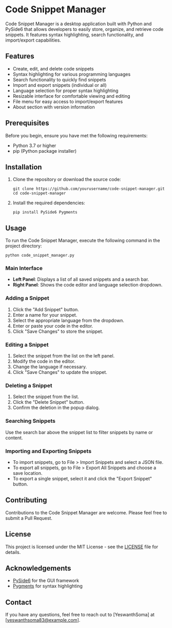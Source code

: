 # Code Snippet Manager

Code Snippet Manager is a desktop application built with Python and PySide6 that allows developers to easily store, organize, and retrieve code snippets. It features syntax highlighting, search functionality, and import/export capabilities.

## Features

- Create, edit, and delete code snippets
- Syntax highlighting for various programming languages
- Search functionality to quickly find snippets
- Import and export snippets (individual or all)
- Language selection for proper syntax highlighting
- Resizable interface for comfortable viewing and editing
- File menu for easy access to import/export features
- About section with version information

## Prerequisites

Before you begin, ensure you have met the following requirements:

- Python 3.7 or higher
- pip (Python package installer)

## Installation

1. Clone the repository or download the source code:

   ```
   git clone https://github.com/yourusername/code-snippet-manager.git
   cd code-snippet-manager
   ```

2. Install the required dependencies:

   ```
   pip install PySide6 Pygments
   ```

## Usage

To run the Code Snippet Manager, execute the following command in the project directory:

```
python code_snippet_manager.py
```

### Main Interface

- **Left Panel**: Displays a list of all saved snippets and a search bar.
- **Right Panel**: Shows the code editor and language selection dropdown.

### Adding a Snippet

1. Click the "Add Snippet" button.
2. Enter a name for your snippet.
3. Select the appropriate language from the dropdown.
4. Enter or paste your code in the editor.
5. Click "Save Changes" to store the snippet.

### Editing a Snippet

1. Select the snippet from the list on the left panel.
2. Modify the code in the editor.
3. Change the language if necessary.
4. Click "Save Changes" to update the snippet.

### Deleting a Snippet

1. Select the snippet from the list.
2. Click the "Delete Snippet" button.
3. Confirm the deletion in the popup dialog.

### Searching Snippets

Use the search bar above the snippet list to filter snippets by name or content.

### Importing and Exporting Snippets

- To import snippets, go to File > Import Snippets and select a JSON file.
- To export all snippets, go to File > Export All Snippets and choose a save location.
- To export a single snippet, select it and click the "Export Snippet" button.

## Contributing

Contributions to the Code Snippet Manager are welcome. Please feel free to submit a Pull Request.

## License

This project is licensed under the MIT License - see the [LICENSE](LICENSE) file for details.

## Acknowledgements

- [PySide6](https://wiki.qt.io/Qt_for_Python) for the GUI framework
- [Pygments](https://pygments.org/) for syntax highlighting

## Contact

If you have any questions, feel free to reach out to [YeswanthSoma] at [yeswanthsoma83@example.com].

